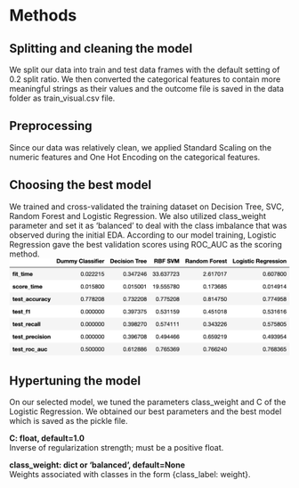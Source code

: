 # Methods
## Splitting and cleaning the model
We split our data into train and test data frames with the default setting of 0.2 split ratio. We then converted the categorical features to contain more meaningful strings as their values and the outcome file is saved in the data folder as train_visual.csv file.

## Preprocessing
Since our data was relatively clean, we applied Standard Scaling on the numeric features and One Hot Encoding on the categorical features.

## Choosing the best model
We trained and cross-validated the training dataset on Decision Tree, SVC, Random Forest and Logistic Regression. We also utilized class_weight parameter and set it as ‘balanced’ to deal with the class imbalance that was observed during the initial EDA.
According to our model training, Logistic Regression gave the best validation scores using ROC_AUC as the scoring method.
![Validation scores of different classification models](../results/images/model_results.png)

## Hypertuning the model
On our selected model, we tuned the parameters class_weight and C of the Logistic Regression. We obtained our best parameters and the best model which is saved as the pickle file.

**C: float, default=1.0**  
Inverse of regularization strength; must be a positive float.

**class_weight: dict or ‘balanced’, default=None**  
Weights associated with classes in the form {class_label: weight}.